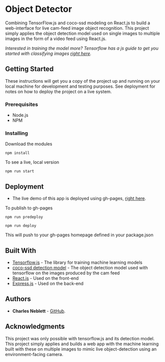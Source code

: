 # Object Detector

Combining TensorFlow.js and coco-ssd modeling on React.js to build a web-interface for live cam-feed image object recognition. This project simply applies the object detection model used on single images to multiple images in the form of a video feed using React.js.

*Interested in training the model more? Tensorflow has a js guide to get you started with classifying images [right here](https://codelabs.developers.google.com/codelabs/tensorflowjs-teachablemachine-codelab/index.html#0).*

## Getting Started

These instructions will get you a copy of the project up and running on your local machine for development and testing purposes. See deployment for notes on how to deploy the project on a live system.

### Prerequisites

* Node.js
* NPM

### Installing

Download the modules

```
npm install
```

To see a live, local version

```
npm run start
```

## Deployment

* The live demo of this app is deployed using gh-pages, [right here](https://cnebs.github.io/object-detector).

To publish to gh-pages
```
npm run predeploy
``` 
```
npm run deploy
``` 
This will push to your gh-pages homepage defined in your package.json

## Built With

* [Tensorflow.js](https://www.npmjs.com/package/@tensorflow/tfjs) - The library for training machine learning models
* [coco-ssd detection model](https://github.com/tensorflow/tfjs-models/tree/master/coco-ssd) - The object detection model used with tensorflow on the images produced by the cam feed
* [React.js](https://reactjs.org/) - Used on the front-end
* [Express.js](https://expressjs.com/) - Used on the back-end

## Authors

* **Charles Neblett** - [GitHub](https://github.com/cnebs).

## Acknowledgments

This project was only possible with tensorflow.js and its detection model. This project simply applies and builds a web app with the machine learning built with these on multiple images to mimic live object-detection using an environment-facing camera. 